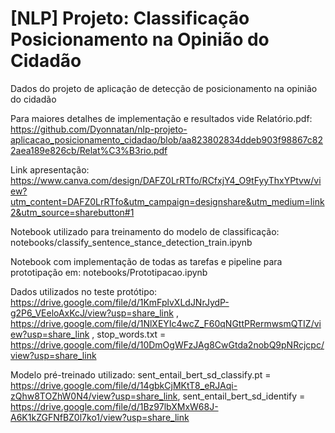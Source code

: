 # [NLP] Projeto: Classificação Posicionamento na Opinião do Cidadão
Dados do projeto de aplicação de detecção de posicionamento na opinião do cidadão

Para maiores detalhes de implementação e resultados vide Relatório.pdf: https://github.com/Dyonnatan/nlp-projeto-aplicacao_posicionamento_cidadao/blob/aa823802834ddeb903f98867c822aea189e826cb/Relat%C3%B3rio.pdf

Link apresentação: https://www.canva.com/design/DAFZ0LrRTfo/RCfxjY4_O9tFyyThxYPtvw/view?utm_content=DAFZ0LrRTfo&utm_campaign=designshare&utm_medium=link2&utm_source=sharebutton#1

Notebook utilizado para treinamento do modelo de classificação: notebooks/classify_sentence_stance_detection_train.ipynb

Notebook com implementação de todas as tarefas e pipeline para prototipação em: notebooks/Prototipacao.ipynb

Dados utilizados no teste protótipo: https://drive.google.com/file/d/1KmFplvXLdJNrJydP-g2P6_VEeloAxKcJ/view?usp=share_link , https://drive.google.com/file/d/1NlXEYIc4wcZ_F60qNGttPRermwsmQTIZ/view?usp=share_link , stop_words.txt = https://drive.google.com/file/d/10DmOgWFzJAg8CwGtda2nobQ9pNRcjcpc/view?usp=share_link

Modelo pré-treinado utilizado: sent_entail_bert_sd_classify.pt = https://drive.google.com/file/d/14gbkCjMKtT8_eRJAqi-zQhw8TOZhW0N4/view?usp=share_link, sent_entail_bert_sd_identify = https://drive.google.com/file/d/1Bz97lbXMxW68J-A6K1kZGFNfBZ0l7ko1/view?usp=share_link

